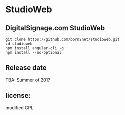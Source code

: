 StudioWeb
=====================

DigitalSignage.com StudioWeb    
----------------

```
git clone https://github.com/born2net/studioweb.git
cd studioweb
npm install angular-cli -g
npm install --no-optional
```

Release date
----------------
TBA: Summer of 2017

license:
--------
modified GPL

